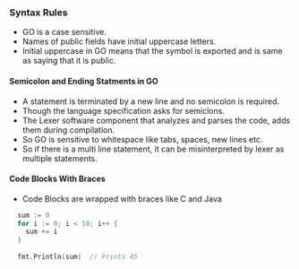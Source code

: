### Syntax Rules
- GO is a case sensitive.
- Names of public fields have initial uppercase letters.
- Initial uppercase in GO means that the symbol is exported and is same as saying that it is public.

#### Semicolon and Ending Statments in GO
- A statement is terminated by a new line and no semicolon is required.
- Though the language specification asks for semiclons.
- The Lexer software component that analyzes and parses the code, adds them during compilation.
- So GO is sensitive to whitespace like tabs, spaces, new lines etc.
- So if there is a multi line statement, it can be misinterpreted by lexer as multiple statements.

#### Code Blocks With Braces
- Code Blocks are wrapped with braces like C and Java

```go
  sum := 0
  for i := 0; i < 10; i++ {
    sum += i
  }
  
  fmt.Println(sum)  // Prints 45
```


